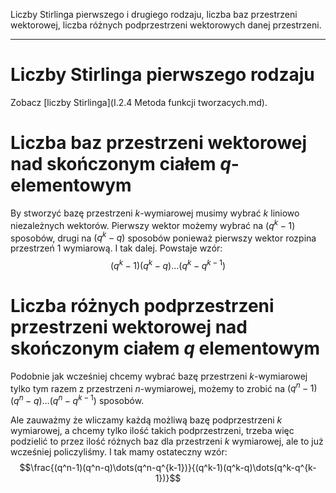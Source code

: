 Liczby Stirlinga pierwszego i drugiego rodzaju, liczba baz przestrzeni wektorowej,
liczba różnych podprzestrzeni wektorowych danej przestrzeni.

---

# Liczby Stirlinga pierwszego rodzaju
Zobacz [liczby Stirlinga](I.2.4 Metoda funkcji tworzacych.md).

# Liczba baz przestrzeni wektorowej nad skończonym ciałem $q$-elementowym
By stworzyć bazę przestrzeni $k$-wymiarowej musimy wybrać $k$ liniowo
niezależnych wektorów. Pierwszy wektor możemy wybrać na $(q^k-1)$ sposobów,
drugi na $(q^k-q)$ sposobów ponieważ pierwszy wektor rozpina przestrzeń $1$
wymiarową. I tak dalej. Powstaje wzór:
$$(q^k-1)(q^k-q)\dots(q^k-q^{k-1})$$

# Liczba różnych podprzestrzeni przestrzeni wektorowej nad skończonym ciałem $q$ elementowym
Podobnie jak wcześniej chcemy wybrać bazę przestrzeni $k$-wymiarowej tylko
tym razem z przestrzeni $n$-wymiarowej, możemy to zrobić na
$(q^n-1)(q^n-q)\dots(q^n-q^{k-1})$ sposobów.

Ale zauważmy że wliczamy każdą możliwą bazę podprzestrzeni $k$ wymiarowej, a chcemy tylko
ilość takich podprzestrzeni, trzeba więc podzielić to przez ilość różnych baz
dla przestrzeni $k$ wymiarowej, ale to już wcześniej policzyliśmy. I tak mamy
ostateczny wzór:
$$\frac{(q^n-1)(q^n-q)\dots(q^n-q^{k-1})}{(q^k-1)(q^k-q)\dots(q^k-q^{k-1})}$$
